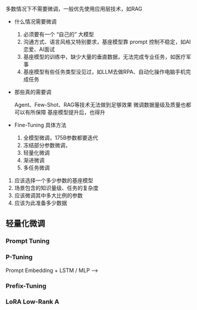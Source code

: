 
多数情况下不需要微调，一般优先使用应用层技术，如RAG

- 什么情况需要微调
  
	1.  必须要有一个 “自己的” 大模型
	2.  沟通方式、语言风格又特别要求，基座模型靠 prompt 控制不稳定，如AI恋爱、AI面试
	3.  基座模型的训练中，缺少大量的垂直数据，无法完成专业任务，如医疗军事
	4.  基座模型有些任务类型没见过，如LLM去做RPA、自动化操作电脑手机完成任务

-  那些真的需要调

	Agent、Few-Shot、RAG等技术无法做到足够效果
	微调数据量级及质量也都可以有所保障
	基座模型提升后，也得升

-  Fine-Tuning 具体方法

	1.  全模型微调，175B参数都要迭代
	2.  冻结部分参数微调，
	3.  轻量化微调
	4.  渐进微调
	5. 多任务微调


1.  应该选择一个多少参数的基座模型
2.  场景包含的知识量级、任务的复杂度
3.  应该微调其中多大比例的参数
4.  应该为此准备多少数据

## 轻量化微调

### Prompt Tuning


### P-Tuning


Prompt Embedding + LSTM / MLP -->

### Prefix-Tuning



### LoRA Low-Rank A